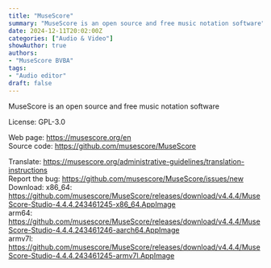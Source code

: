 ```yaml
---
title: "MuseScore"
summary: "MuseScore is an open source and free music notation software"
date: 2024-12-11T20:02:00Z
categories: ["Audio & Video"]
showAuthor: true
authors:
- "MuseScore BVBA"
tags:
- "Audio editor"
draft: false
---
```


MuseScore is an open source and free music notation software

License: GPL-3.0

Web page: <https://musescore.org/en>  
Source code: <https://github.com/musescore/MuseScore>

Translate: <https://musescore.org/administrative-guidelines/translation-instructions>  
Report the bug: <https://github.com/musescore/MuseScore/issues/new>  
Download: x86_64: <https://github.com/musescore/MuseScore/releases/download/v4.4.4/MuseScore-Studio-4.4.4.243461245-x86_64.AppImage>  
arm64: <https://github.com/musescore/MuseScore/releases/download/v4.4.4/MuseScore-Studio-4.4.4.243461246-aarch64.AppImage>  
armv7l: <https://github.com/musescore/MuseScore/releases/download/v4.4.4/MuseScore-Studio-4.4.4.243461245-armv7l.AppImage>
